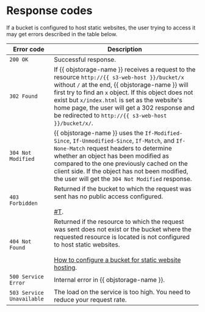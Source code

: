 # Response codes

If a bucket is configured to host static websites, the user trying to access it may get errors described in the table below.

| Error code | Description |
| ----------- | --------- |
| `200 OK` | Successful response. |
| `302 Found` | If {{ objstorage-name }} receives a request to the resource `http://{{ s3-web-host }}/bucket/x` without `/` at the end, {{ objstorage-name }} will first try to find an `x` object. If this object does not exist but `x/index.html` is set as the website's home page, the user will get a 302 response and be redirected to `http://{{ s3-web-host }}/bucket/x/`. |
| `304 Not Modified` | {{ objstorage-name }} uses the `If-Modified-Since`, `If-Unmodified-Since`, `If-Match`, and `If-None-Match` request headers to determine whether an object has been modified as compared to the one previously cached on the client side. If the object has not been modified, the user will get the `304 Not Modified` response. |
| `403 Forbidden` | Returned if the bucket to which the request was sent has no public access configured.<br/><br/>[#T](../operations/buckets/bucket-availability.md). |
| `404 Not Found` | Returned if the resource to which the request was sent does not exist or the bucket where the requested resource is located is not configured to host static websites.<br/><br/>[How to configure a bucket for static website hosting](bucket-configuration.md). |
| `500 Service Error` | Internal error in {{ objstorage-name }}. |
| `503 Service Unavailable` | The load on the service is too high. You need to reduce your request rate. |

